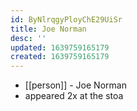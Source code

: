 ```yaml
---
id: ByNlrqgyPloyChE29UiSr
title: Joe Norman
desc: ''
updated: 1639759165179
created: 1639759165179
---
```



- [[person]] - Joe Norman
- appeared 2x at the stoa
